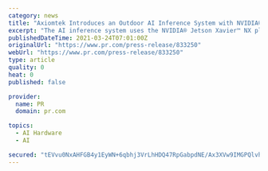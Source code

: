 ```yaml
---
category: news
title: "Axiomtek Introduces an Outdoor AI Inference System with NVIDIA® Jetson™ Xavier™ NX for AIoT Applications – AIE800-904-FL"
excerpt: "The AI inference system uses the NVIDIA® Jetson Xavier™ NX platform with a powerful 6-core NVIDIA Carmel ARM® v8.2 (64-bit) processor and a 384-core NVIDIA Volta™ GPU. Made for outdoor operation in challenging conditions, the edge AI system is a ..."
publishedDateTime: 2021-03-24T07:01:00Z
originalUrl: "https://www.pr.com/press-release/833250"
webUrl: "https://www.pr.com/press-release/833250"
type: article
quality: 0
heat: 0
published: false

provider:
  name: PR
  domain: pr.com

topics:
  - AI Hardware
  - AI

secured: "tEVvu0NxAHFGB4y1EyWN+6qbhj3VrLhHDQ47RpGabpdNE/Ax3XVw9IMGPQlvhN9rJ0Z+jy+e/zdVwflcuOBgDJbuM4TzKEuP5vC5Wu9PNjQN54F6Ivy0oI6OnnjlsAy1+7FTrKfG81vgoLJSJMUcZfBPAtZY54URsYpB0py/m9h8nF3jTHxul5W/z0YSIs5TFJpf/2pNuQ59wLFJj0L/PKSJCGZfCcARqQAZVBQW9U7MWpB2x5whEVCcwoai4jTK3/iUcjDyxkzxDGkeql7qym5X7nvHx0fxX9ZuoY7izKJ2eWr7MPfJQSEdJfCh1rhy+Sh7Eo+aoODzqKnIt1R07OZ2NES+V/eExbnwtX+MGvw=;7l17BtSWHz5d+rG1jr33tg=="
---
```


